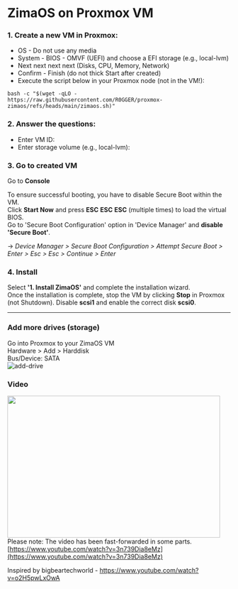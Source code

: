 # ZimaOS on Proxmox VM

### 1. Create a new VM in Proxmox:
* OS - Do not use any media
* System - BIOS - OMVF (UEFI) and choose a EFI storage (e.g., local-lvm)
* Next next next next (Disks, CPU, Memory, Network)
* Confirm - Finish (do not thick Start after created)
* Execute the script below in your Proxmox node (not in the VM!):
```
bash -c "$(wget -qLO - https://raw.githubusercontent.com/R0GGER/proxmox-zimaos/refs/heads/main/zimaos.sh)"
```

### 2. Answer the questions:
* Enter VM ID:
* Enter storage volume (e.g., local-lvm):

### 3. Go to created VM
Go to **Console** 
    
To ensure successful booting, you have to disable Secure Boot within the VM.   
Click **Start Now** and press **ESC** **ESC** **ESC** (multiple times) to load the virtual BIOS.    
Go to 'Secure Boot Configuration' option in 'Device Manager' and **disable 'Secure Boot'**.    
    
-> _Device Manager > Secure Boot Configuration > Attempt Secure Boot > Enter > Esc > Esc > Continue > Enter_

### 4. Install
Select **'1. Install ZimaOS'** and complete the installation wizard.   
Once the installation is complete, stop the VM by clicking **Stop** in Proxmox (not Shutdown). Disable **scsi1** and enable the correct disk **scsi0**.

----

### Add more drives (storage)
Go into Proxmox to your ZimaOS VM    
Hardware > Add > Harddisk    
Bus/Device: SATA   
![add-drive](https://github.com/user-attachments/assets/a3c2463f-6cc1-4671-9ddb-a717a06284e8)

### Video
[<img src="https://img.youtube.com/vi/3n739Dia8eM/hqdefault.jpg" width="480" height="320"/>](https://www.youtube.com/embed/3n739Dia8eM)   
Please note: The video has been fast-forwarded in some parts.   
[https://www.youtube.com/watch?v=3n739Dia8eMz](https://www.youtube.com/watch?v=3n739Dia8eMz)

Inspired by bigbeartechworld - https://www.youtube.com/watch?v=o2H5pwLxOwA
